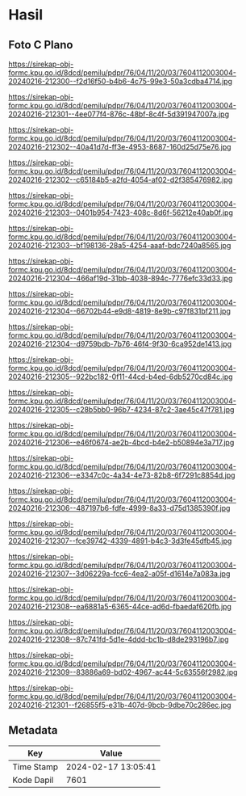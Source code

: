 # Hasil

## Foto C Plano

https://sirekap-obj-formc.kpu.go.id/8dcd/pemilu/pdpr/76/04/11/20/03/7604112003004-20240216-212300--f2d16f50-b4b6-4c75-99e3-50a3cdba4714.jpg

https://sirekap-obj-formc.kpu.go.id/8dcd/pemilu/pdpr/76/04/11/20/03/7604112003004-20240216-212301--4ee077f4-876c-48bf-8c4f-5d391947007a.jpg

https://sirekap-obj-formc.kpu.go.id/8dcd/pemilu/pdpr/76/04/11/20/03/7604112003004-20240216-212302--40a41d7d-ff3e-4953-8687-160d25d75e76.jpg

https://sirekap-obj-formc.kpu.go.id/8dcd/pemilu/pdpr/76/04/11/20/03/7604112003004-20240216-212302--c65184b5-a2fd-4054-af02-d2f385476982.jpg

https://sirekap-obj-formc.kpu.go.id/8dcd/pemilu/pdpr/76/04/11/20/03/7604112003004-20240216-212303--0401b954-7423-408c-8d6f-56212e40ab0f.jpg

https://sirekap-obj-formc.kpu.go.id/8dcd/pemilu/pdpr/76/04/11/20/03/7604112003004-20240216-212303--bf198136-28a5-4254-aaaf-bdc7240a8565.jpg

https://sirekap-obj-formc.kpu.go.id/8dcd/pemilu/pdpr/76/04/11/20/03/7604112003004-20240216-212304--466af19d-31bb-4038-894c-7776efc33d33.jpg

https://sirekap-obj-formc.kpu.go.id/8dcd/pemilu/pdpr/76/04/11/20/03/7604112003004-20240216-212304--66702b44-e9d8-4819-8e9b-c97f831bf211.jpg

https://sirekap-obj-formc.kpu.go.id/8dcd/pemilu/pdpr/76/04/11/20/03/7604112003004-20240216-212304--d9759bdb-7b76-46f4-9f30-6ca952de1413.jpg

https://sirekap-obj-formc.kpu.go.id/8dcd/pemilu/pdpr/76/04/11/20/03/7604112003004-20240216-212305--922bc182-0f11-44cd-b4ed-6db5270cd84c.jpg

https://sirekap-obj-formc.kpu.go.id/8dcd/pemilu/pdpr/76/04/11/20/03/7604112003004-20240216-212305--c28b5bb0-96b7-4234-87c2-3ae45c47f781.jpg

https://sirekap-obj-formc.kpu.go.id/8dcd/pemilu/pdpr/76/04/11/20/03/7604112003004-20240216-212306--e46f0674-ae2b-4bcd-b4e2-b50894e3a717.jpg

https://sirekap-obj-formc.kpu.go.id/8dcd/pemilu/pdpr/76/04/11/20/03/7604112003004-20240216-212306--e3347c0c-4a34-4e73-82b8-6f7291c8854d.jpg

https://sirekap-obj-formc.kpu.go.id/8dcd/pemilu/pdpr/76/04/11/20/03/7604112003004-20240216-212306--487197b6-fdfe-4999-8a33-d75d1385390f.jpg

https://sirekap-obj-formc.kpu.go.id/8dcd/pemilu/pdpr/76/04/11/20/03/7604112003004-20240216-212307--fce39742-4339-4891-b4c3-3d3fe45dfb45.jpg

https://sirekap-obj-formc.kpu.go.id/8dcd/pemilu/pdpr/76/04/11/20/03/7604112003004-20240216-212307--3d06229a-fcc6-4ea2-a05f-d1614e7a083a.jpg

https://sirekap-obj-formc.kpu.go.id/8dcd/pemilu/pdpr/76/04/11/20/03/7604112003004-20240216-212308--ea6881a5-6365-44ce-ad6d-fbaedaf620fb.jpg

https://sirekap-obj-formc.kpu.go.id/8dcd/pemilu/pdpr/76/04/11/20/03/7604112003004-20240216-212308--87c741fd-5d1e-4ddd-bc1b-d8de293196b7.jpg

https://sirekap-obj-formc.kpu.go.id/8dcd/pemilu/pdpr/76/04/11/20/03/7604112003004-20240216-212309--83886a69-bd02-4967-ac44-5c63556f2982.jpg

https://sirekap-obj-formc.kpu.go.id/8dcd/pemilu/pdpr/76/04/11/20/03/7604112003004-20240216-212301--f26855f5-e31b-407d-9bcb-9dbe70c286ec.jpg


## Metadata

| Key        | Value               |
| ---------- | ------------------- |
| Time Stamp | 2024-02-17 13:05:41 |
| Kode Dapil | 7601                |



